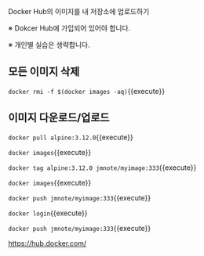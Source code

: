 Docker Hub의 이미지를 내 저장소에 업로드하기

※ Dokcer Hub에 가입되어 있어야 합니다.

※ 개인별 실습은 생략합니다.

## 모든 이미지 삭제

`docker rmi -f $(docker images -aq)`{{execute}}


## 이미지 다운로드/업로드

`docker pull alpine:3.12.0`{{execute}}

`docker images`{{execute}}

`docker tag alpine:3.12.0 jmnote/myimage:333`{{execute}}

`docker images`{{execute}}

`docker push jmnote/myimage:333`{{execute}}

`docker login`{{execute}}

`docker push jmnote/myimage:333`{{execute}}

https://hub.docker.com/
